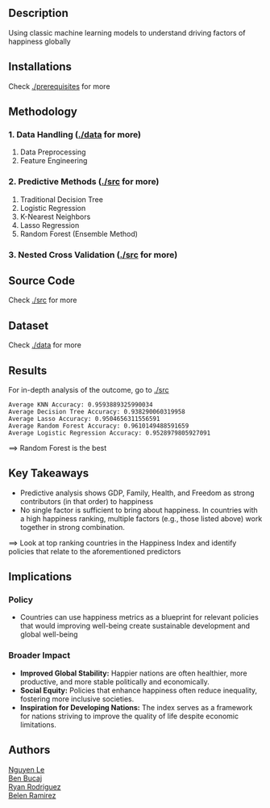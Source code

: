 ## Description
Using classic machine learning models to understand driving factors of happiness globally

## Installations
Check [./prerequisites](https://github.com/FilipLe/World-Happiness/tree/main/prerequisites) for more

## Methodology
### 1. Data Handling ([./data](https://github.com/FilipLe/World-Happiness/tree/main/data) for more)
<ol>
  <li>
    Data Preprocessing
  </li>
  <li>
    Feature Engineering
  </li>
</ol>

### 2. Predictive Methods ([./src](https://github.com/FilipLe/World-Happiness/tree/main/src) for more)
<ol>
  <li>
    Traditional Decision Tree
  </li>
  <li>
    Logistic Regression
  </li>
  <li>
    K-Nearest Neighbors
  </li>
  <li>
    Lasso Regression
  </li>
  <li>
    Random Forest (Ensemble Method)
  </li>  
</ol>

### 3. Nested Cross Validation ([./src](https://github.com/FilipLe/World-Happiness/tree/main/src) for more)

## Source Code
Check [./src](https://github.com/FilipLe/World-Happiness/tree/main/src) for more

## Dataset
Check [./data](https://github.com/FilipLe/World-Happiness/tree/main/data) for more

## Results
For in-depth analysis of the outcome, go to [./src](https://github.com/FilipLe/World-Happiness/tree/main/src) 
```
Average KNN Accuracy: 0.9593889325990034
Average Decision Tree Accuracy: 0.938290060319958
Average Lasso Accuracy: 0.9504656311556591
Average Random Forest Accuracy: 0.9610149488591659
Average Logistic Regression Accuracy: 0.9528979805927091
```
==> Random Forest is the best

## Key Takeaways
<ul>
  <li>
    Predictive analysis shows GDP, Family, Health, and Freedom as strong contributors (in that order) to happiness
  </li>
  <li>
    No single factor is sufficient to bring about happiness. In countries with a high happiness ranking, multiple factors (e.g., those listed above) work together in strong combination.
  </li>
</ul>
==> Look at top ranking countries in the Happiness Index and identify policies that relate to the aforementioned predictors

## Implications
### Policy
<ul>
  <li>
    Countries can use happiness metrics as a blueprint for relevant policies that would improving well-being create sustainable development and global well-being
  </li>
</ul>

### Broader Impact
<ul>
  <li>
    <b>Improved Global Stability:</b> Happier nations are often healthier, more productive, and more stable politically and economically.
  </li>
  <li>
    <b>Social Equity:</b> Policies that enhance happiness often reduce inequality, fostering more inclusive societies.
  </li>
  <li>
    <b>Inspiration for Developing Nations:</b> The index serves as a framework for nations striving to improve the quality of life despite economic limitations.
  </li>
</ul>


## Authors
[Nguyen Le](https://www.linkedin.com/in/nguyenle04/)
<br>[Ben Bucaj](https://www.linkedin.com/in/ben-bucaj/)
<br>[Ryan Rodriguez](https://www.linkedin.com/in/ryanrodriguez-/)
<br>[Belen Ramirez](https://www.linkedin.com/in/belenramirezp/)
